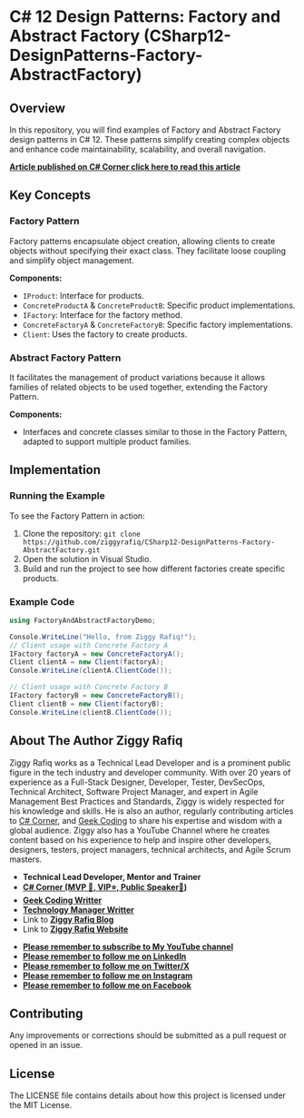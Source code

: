# C# 12 Design Patterns: Factory and Abstract Factory (CSharp12-DesignPatterns-Factory-AbstractFactory)

## Overview
In this repository, you will find examples of Factory and Abstract Factory design patterns in C# 12. These patterns simplify creating complex objects and enhance code maintainability, scalability, and overall navigation.  

 **[Article published on C# Corner click here to read this article](https://www.c-sharpcorner.com/article/c-sharp-12-design-patterns-factory-and-abstract-factory/)**

## Key Concepts

### Factory Pattern
Factory patterns encapsulate object creation, allowing clients to create objects without specifying their exact class. They facilitate loose coupling and simplify object management.

**Components:**
- `IProduct`: Interface for products.
- `ConcreteProductA` & `ConcreteProductB`: Specific product implementations.
- `IFactory`: Interface for the factory method.
- `ConcreteFactoryA` & `ConcreteFactoryB`: Specific factory implementations.
- `Client`: Uses the factory to create products.

### Abstract Factory Pattern
It facilitates the management of product variations because it allows families of related objects to be used together, extending the Factory Pattern.

**Components:**
- Interfaces and concrete classes similar to those in the Factory Pattern, adapted to support multiple product families.

## Implementation

### Running the Example

To see the Factory Pattern in action:
1. Clone the repository: `git clone https://github.com/ziggyrafiq/CSharp12-DesignPatterns-Factory-AbstractFactory.git`
2. Open the solution in Visual Studio.
3. Build and run the project to see how different factories create specific products.

### Example Code

```csharp
using FactoryAndAbstractFactoryDemo;

Console.WriteLine("Hello, from Ziggy Rafiq!");
// Client usage with Concrete Factory A
IFactory factoryA = new ConcreteFactoryA();
Client clientA = new Client(factoryA);
Console.WriteLine(clientA.ClientCode());

// Client usage with Concrete Factory B
IFactory factoryB = new ConcreteFactoryB();
Client clientB = new Client(factoryB);
Console.WriteLine(clientB.ClientCode());

```

## About The Author Ziggy Rafiq

Ziggy Rafiq works as a Technical Lead Developer and is a prominent public figure in the tech industry and developer community. With over 20 years of experience as a Full-Stack Designer, Developer, Tester, DevSecOps, Technical Architect,
Software Project Manager, and expert in Agile Management Best Practices and Standards, Ziggy is widely respected for his knowledge and skills. He is also an author, regularly contributing articles
to [C# Corner](https://www.c-sharpcorner.com/members/ziggy-rafiq), and [Geek Coding](https://geek-coding.com/members/ziggy-rafiq) to
share his expertise and wisdom with a global audience. Ziggy also has a YouTube Channel where he creates content based on his experience to help and inspire other developers, designers, testers, project managers,
technical architects, and Agile Scrum masters.

- **Technical Lead Developer, Mentor and Trainer**
- **[C# Corner (MVP 🏅, VIP⭐️, Public Speaker🎤)](https://www.c-sharpcorner.com/members/ziggy-rafiq)**
- **[Geek Coding Writter](https://geek-coding.com/members/ziggy-rafiq)**
- **[Technology Manager Writter](https://technology-manager.com/members/ziggy-rafiq)**
- Link to [**Ziggy Rafiq Blog**](https://blog.ziggyrafiq.com)
- Link to [**Ziggy Rafiq Website**](https://ziggyrafiq.com)

* [**Please remember to subscribe to My YouTube channel**](https://www.youtube.com/)
* [**Please remember to follow me on LinkedIn**](https://www.linkedin.com/in/ziggyrafiq/)
* [**Please remember to follow me on Twitter/X**](https://twitter.com/ziggyrafiq)
* [**Please remember to follow me on Instagram**](https://www.instagram.com/ziggyrafiq/)
* [**Please remember to follow me on Facebook**](https://www.facebook.com/ziggyrafiq)

## Contributing

Any improvements or corrections should be submitted as a pull request or opened in an issue.

## License

The LICENSE file contains details about how this project is licensed under the MIT License.
